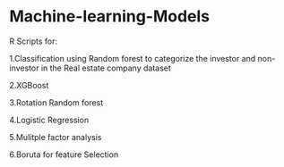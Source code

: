 # Machine-learning-Models

R Scripts for:

1.Classification using Random forest to categorize the investor and non-investor in the Real estate company dataset

2.XGBoost

3.Rotation Random forest

4.Logistic Regression 

5.Mulitple factor analysis

6.Boruta for feature Selection
